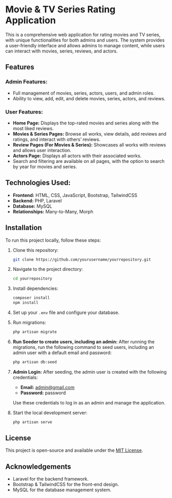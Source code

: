 # Movie & TV Series Rating Application

This is a comprehensive web application for rating movies and TV series, with unique functionalities for both admins and users. The system provides a user-friendly interface and allows admins to manage content, while users can interact with movies, series, reviews, and actors.

## Features

### Admin Features:
- Full management of movies, series, actors, users, and admin roles.
- Ability to view, add, edit, and delete movies, series, actors, and reviews.

### User Features:
- **Home Page:** Displays the top-rated movies and series along with the most liked reviews.
- **Movies & Series Pages:** Browse all works, view details, add reviews and ratings, and interact with others’ reviews.
- **Review Pages (For Movies & Series):** Showcases all works with reviews and allows user interaction.
- **Actors Page:** Displays all actors with their associated works.
- Search and filtering are available on all pages, with the option to search by year for movies and series.

## Technologies Used:
- **Frontend:** HTML, CSS, JavaScript, Bootstrap, TailwindCSS
- **Backend:** PHP, Laravel
- **Database:** MySQL
- **Relationships:** Many-to-Many, Morph

## Installation

To run this project locally, follow these steps:

1. Clone this repository:
    ```bash
    git clone https://github.com/yourusername/yourrepository.git
    ```

2. Navigate to the project directory:
    ```bash
    cd yourrepository
    ```

3. Install dependencies:
    ```bash
    composer install
    npm install
    ```

4. Set up your `.env` file and configure your database.

5. Run migrations:
    ```bash
    php artisan migrate
    ```

6. **Run Seeder to create users, including an admin:**
    After running the migrations, run the following command to seed users, including an admin user with a default email and password:
    ```bash
    php artisan db:seed
    ```

7. **Admin Login:**
    After seeding, the admin user is created with the following credentials:
    - **Email:** admin@gmail.com
    - **Password:** password

    Use these credentials to log in as an admin and manage the application.

8. Start the local development server:
    ```bash
    php artisan serve
    ```

## License

This project is open-source and available under the [MIT License](LICENSE).

## Acknowledgements

- Laravel for the backend framework.
- Bootstrap & TailwindCSS for the front-end design.
- MySQL for the database management system.
